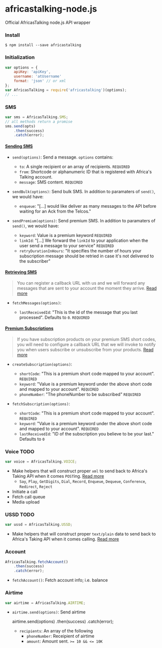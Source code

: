 # africastalking-node.js
Official AfricasTalking node.js API wrapper

### Install

```shell
$ npm install --save africastalking
```

### Initialization

```javascript
var options = {
    apiKey: 'apiKey',
    username: 'atUsername'
    format: 'json' // or xml
};
var AfricasTalking = require('africastalking')(options);
// ...

```


### SMS

```javascript
var sms = AfricasTalking.SMS;
// all methods return a promise
sms.send(opts)
    .then(success)
    .catch(error);
```

#### [Sending SMS](http://docs.africastalking.com/sms/sending)

- `send(options)`: Send a message. `options` contains:

    - `to`: A single recipient or an array of recipients. `REQUIRED`
    - `from`: Shortcode or alphanumeric ID that is registered with Africa's Talking account.
    - `message`: SMS content. `REQUIRED`

- `sendBulk(options)`: Send bulk SMS. In addition to paramaters of `send()`, we would have: 

    - `enqueue`: "[...] would like deliver as many messages to the API before waiting for an Ack from the Telcos."
    
- `sendPremium(options)`: Send premium SMS. In addition to paramaters of `send()`, we would have:

    - `keyword`: Value is a premium keyword `REQUIRED`
    - `linkId`: "[...] We forward the `linkId` to your application when the user send a message to your service" `REQUIRED`
    - `retryDurationInHours`: "It specifies the number of hours your subscription message should be retried in case it's not delivered to the subscriber"
    
#### [Retrieving SMS](http://docs.africastalking.com/sms/fetchmessages)

> You can register a callback URL with us and we will forward any messages that are sent to your account the moment they arrive.
> [Read more](http://docs.africastalking.com/sms/callback)

- `fetchMessages(options)`:

    - `lastReceivedId`: "This is the id of the message that you last processed". Defaults to `0`. `REQUIRED`


#### [Premium Subscriptions](http://docs.africastalking.com/subscriptions/fetchsubscriptions)

> If you have subscription products on your premium SMS short codes, you will need to configure a callback URL that we will invoke to notify you when users subscribe or unsubscribe from your products.
> [Read more](http://docs.africastalking.com/subscriptions/callback)

- `createSubscription(options)`:

    - `shortCode`: "This is a premium short code mapped to your account". `REQUIRED`
    - `keyword`: "Value is a premium keyword under the above short code and mapped to your account". `REQUIRED`
    - `phoneNumber`: "The phoneNumber to be subscribed" `REQUIRED`

- `fetchSubscription(options)`:

    - `shortCode`: "This is a premium short code mapped to your account". `REQUIRED`
    - `keyword`: "Value is a premium keyword under the above short code and mapped to your account". `REQUIRED`
    - `lastReceivedId`: "ID of the subscription you believe to be your last." Defaults to `0`


### Voice **TODO**

```javascript
var voice = AfricasTalking.VOICE;
```
- Make helpers that will construct proper `xml` to send back to Africa's Taking API when it comes `POST`ing. [Read more](http://docs.africastalking.com/voice)
    - `Say`, `Play`, `GetDigits`, `Dial`, `Record`, `Enqueue`, `Dequeue`, `Conference`, `Redirect`, `Reject`
- Initiate a call
- Fetch call queue
- Media upload

### USSD **TODO**

```javascript
var ussd = AfricasTalking.USSD;
```
- Make helpers that will construct proper `text/plain` data to send back to Africa's Taking API when it comes calling. [Read more](http://docs.africastalking.com/ussd)
      

### Account
```javascript
AfricasTalking.fetchAccount()
    .then(success)
    .catch(error);
```
- `fetchAccount()`: Fetch account info; i.e. balance

### Airtime

```javascript
var airtime = AfricasTalking.AIRTIME;
```
- `airtime.send(options)`: Send airtime

   airtime.send(options)
       .then(success)
       .catch(error);

    - `recipients`: An array of the following
        - `phoneNumber`: Receipient of airtime
        - `amount`: Amount sent. `>= 10 && <= 10K`
